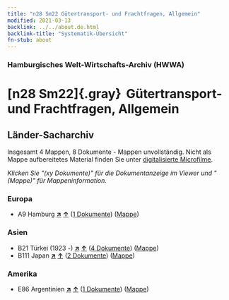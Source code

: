 ```yaml
---
title: "n28 Sm22 Gütertransport- und Frachtfragen, Allgemein"
modified: 2021-03-13
backlink: ../../about.de.html
backlink-title: "Systematik-Übersicht"
fn-stub: about
---
```


### Hamburgisches Welt-Wirtschafts-Archiv (HWWA)

# [n28 Sm22]{.gray}&#8201; Gütertransport- und Frachtfragen, Allgemein&#160; 







## Länder-Sacharchiv




Insgesamt 4 Mappen, 8 Dokumente - Mappen unvollständig.
Nicht als Mappe aufbereitetes Material finden Sie unter [digitalisierte Microfilme](/film/h1_sh.de.html).

_Klicken Sie "(xy Dokumente)" für die Dokumentanzeige im Viewer und "(Mappe)" für Mappeninformation._




### Europa

- A9 Hamburg [**&nearr;**](../../../geo/i/140905/about.de.html "Hamburg (alle Mappen)") [**&uarr;**](../../../geo/about.de.html#A9 "Ländersystematik") (<a href="https://pm20.zbw.eu/iiifview/folder/sh/140905,145519" title="über: Hamburg : Gütertransport- und Frachtfragen, Allgemein" target="_blank">1 Dokumente</a>) ([Mappe](../../../../folder/sh/1409xx/140905/1455xx/145519/about.de.html))

### Asien

- B21 Türkei (1923 -) [**&nearr;**](../../../geo/i/141111/about.de.html "Türkei (1923 -) (alle Mappen)") [**&uarr;**](../../../geo/about.de.html#B21 "Ländersystematik") (<a href="https://pm20.zbw.eu/iiifview/folder/sh/141111,145519" title="über: Türkei (1923 -) : Gütertransport- und Frachtfragen, Allgemein" target="_blank">4 Dokumente</a>) ([Mappe](../../../../folder/sh/1411xx/141111/1455xx/145519/about.de.html))
- B111 Japan [**&nearr;**](../../../geo/i/141272/about.de.html "Japan (alle Mappen)") [**&uarr;**](../../../geo/about.de.html#B111 "Ländersystematik") (<a href="https://pm20.zbw.eu/iiifview/folder/sh/141272,145519" title="über: Japan : Gütertransport- und Frachtfragen, Allgemein" target="_blank">2 Dokumente</a>) ([Mappe](../../../../folder/sh/1412xx/141272/1455xx/145519/about.de.html))

### Amerika

- E86 Argentinien [**&nearr;**](../../../geo/i/141692/about.de.html "Argentinien (alle Mappen)") [**&uarr;**](../../../geo/about.de.html#E86 "Ländersystematik") (<a href="https://pm20.zbw.eu/iiifview/folder/sh/141692,145519" title="über: Argentinien : Gütertransport- und Frachtfragen, Allgemein" target="_blank">1 Dokumente</a>) ([Mappe](../../../../folder/sh/1416xx/141692/1455xx/145519/about.de.html))








